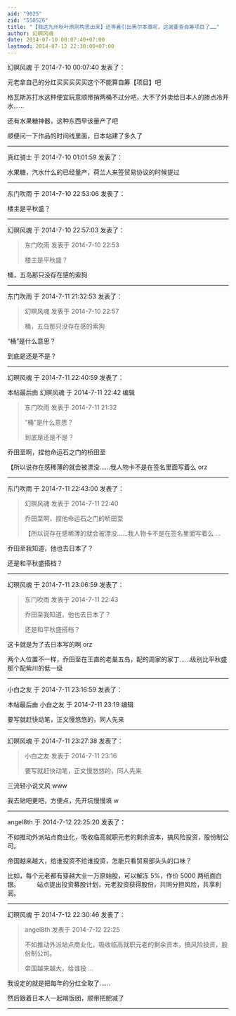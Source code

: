 ```yaml
---
aid: "9025"
zid: "550526"
title: "【我这九州秋叶原刚构思出来】还等着引出黑尔本尊呢，这就要查自筹项目了……"
author: 幻暝风魂
date: 2014-07-10 00:07:40+07:00
lastmod: 2014-07-12 22:30:00+07:00
---
```


幻暝风魂 于 2014-7-10 00:07:40 发表了：

元老拿自己的分红买买买买买这个不能算自筹【项目】吧

格瓦斯苏打水这种便宜玩意顺带捎两桶不过分吧，大不了外卖给日本人的掺点冷开水……

还有水果糖神器，这种东西早该量产了吧

顺便问一下作品的时间线里面，日本站建了多久了

---

真红骑士 于 2014-7-10 01:01:59 发表了：

水果糖，汽水什么的已经量产，荷兰人来签贸易协议的时候提过

---

东门吹雨 于 2014-7-10 22:53:06 发表了：

楼主是平秋盛？

---

幻暝风魂 于 2014-7-10 22:57:03 发表了：

> 东门吹雨 发表于 2014-7-10 22:53
>
> 楼主是平秋盛？

桶，五岛那只没存在感的索狗

---

东门吹雨 于 2014-7-11 21:32:53 发表了：

> 幻暝风魂 发表于 2014-7-10 22:57
>
> 桶，五岛那只没存在感的索狗

“桶”是什么意思？

到底是还是不是？

---

幻暝风魂 于 2014-7-11 22:40:59 发表了：

本帖最后由 幻暝风魂 于 2014-7-11 22:42 编辑

> 东门吹雨 发表于 2014-7-11 21:32
>
> “桶”是什么意思？
>
> 到底是还是不是？

乔田至啊，捏他命运石之门的桥田至

【所以说存在感稀薄的就会被漂没……我人物卡不是在签名里面写着么 orz

---

东门吹雨 于 2014-7-11 22:43:00 发表了：

> 幻暝风魂 发表于 2014-7-11 22:40
>
> 乔田至啊，捏他命运石之门的桥田至
>
> 【所以说存在感稀薄的就会被漂没……我人物卡不是在签名里面写着么 ...

乔田至我知道，他也去日本了？

还是和平秋盛搭档？

---

幻暝风魂 于 2014-7-11 23:06:59 发表了：

> 东门吹雨 发表于 2014-7-11 22:43
>
> 乔田至我知道，他也去日本了？
>
> 还是和平秋盛搭档？

这卡就是为了去日本写的啊 orz

两个人位置不一样，乔田至在王直的老巢五岛，配的周家的家丁……级别比平秋盛那个配紫川的低一级

---

小白之友 于 2014-7-11 23:16:59 发表了：

本帖最后由 小白之友 于 2014-7-11 23:19 编辑

要写就赶快动笔，正文慢悠悠的，同人先来

---

幻暝风魂 于 2014-7-11 23:27:38 发表了：

> 小白之友 发表于 2014-7-11 23:16
>
> 要写就赶快动笔，正文慢悠悠的，同人先来

三流轻小说文风 www

我去贴吧更吧，方便点，先开坑慢慢填 w

---

angel8th 于 2014-7-12 22:25:20 发表了：

不如推动外派站点商业化，吸收临高就职元老的剩余资本，搞风险投资，股份制公司。

帝国越来越大，给谁投资不给谁投资，怎能只看贸易部头头的口味？

比如，每个元老都有穿越大业一万原始股，可以解冻 5%，作价 5000 两纸面白银。          站点提出投资募股计划，元老投资获得股份，共同分担风险，共享利润。

---

幻暝风魂 于 2014-7-12 22:30:46 发表了：

> angel8th 发表于 2014-7-12 22:25
>
> 不如推动外派站点商业化，吸收临高就职元老的剩余资本，搞风险投资，股份制公司。
>
> 帝国越来越大，给谁投 ...

我设定的就是把每年的分红全取了……

然后跟着日本人一起啃饭团，顺带把肥减了

---
